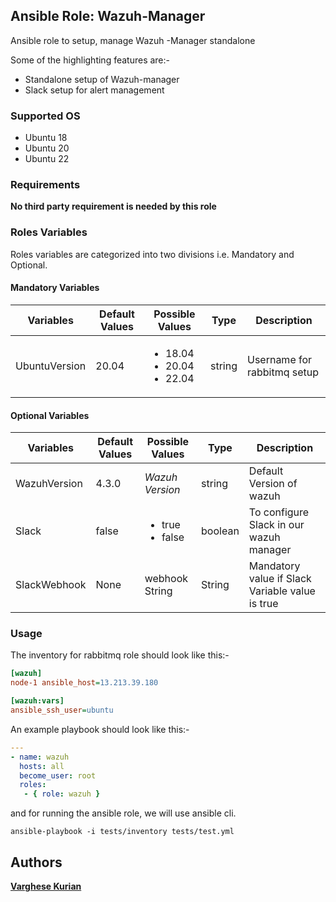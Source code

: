 ## Ansible Role: Wazuh-Manager

Ansible role to setup, manage Wazuh -Manager standalone

Some of the highlighting features are:-

  - Standalone setup of Wazuh-manager
  - Slack setup for alert management
 

### Supported OS
- Ubuntu 18 
- Ubuntu 20
- Ubuntu 22

### Requirements

**No third party requirement is needed by this role**

### Roles Variables

Roles variables are categorized into two divisions i.e. Mandatory and Optional.

#### Mandatory Variables

|**Variables**|**Default Values**|**Possible Values**|**Type**|**Description**|
|-------------|------------------|-------------------|--------|---------------|
| UbuntuVersion | 20.04 |<ul><li>18.04</li><li>20.04</li><li>22.04</li></ul>  | string | Username for rabbitmq setup |


#### Optional Variables

|**Variables**|**Default Values**|**Possible Values**|**Type**|**Description**|
|-------------|------------------|-------------------|--------|---------------|
| WazuhVersion | 4.3.0 | *Wazuh Version* | string | Default Version of wazuh |
| Slack | false | <ul><li>true</li><li>false</li></ul> | boolean | To configure Slack in our wazuh manager |
| SlackWebhook | None | webhook String | String | Mandatory value if Slack Variable value is true |


### Usage

The inventory for rabbitmq role should look like this:-

```ini
[wazuh]
node-1 ansible_host=13.213.39.180

[wazuh:vars]
ansible_ssh_user=ubuntu
```


An example playbook should look like this:-

```yaml
---
- name: wazuh
  hosts: all
  become_user: root
  roles:
   - { role: wazuh }
```

and for running the ansible role, we will use ansible cli.

```shell
ansible-playbook -i tests/inventory tests/test.yml
```
## Authors

**[Varghese Kurian](varghese.palamoottil@opstree.com)**
